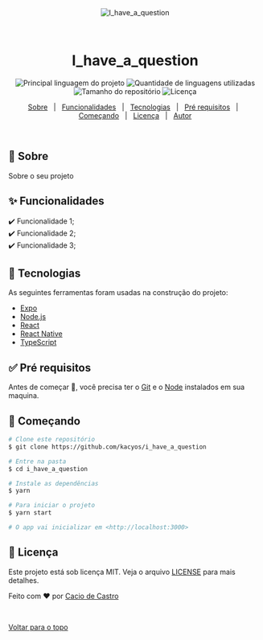 <div align="center" id="top"> 
  <img src="./.github/app.gif" alt="I_have_a_question" />

  &#xa0;

  <!-- <a href="https://i_have_a_question.netlify.com">Demo</a> -->
</div>

<h1 align="center">I_have_a_question</h1>

<p align="center">
  <img alt="Principal linguagem do projeto" src="https://img.shields.io/github/languages/top/kacyos/i_have_a_question?color=56BEB8">

  <img alt="Quantidade de linguagens utilizadas" src="https://img.shields.io/github/languages/count/kacyos/i_have_a_question?color=56BEB8">

  <img alt="Tamanho do repositório" src="https://img.shields.io/github/repo-size/kacyos/i_have_a_question?color=56BEB8">

  <img alt="Licença" src="https://img.shields.io/github/license/kacyos/i_have_a_question?color=56BEB8">

  <!-- <img alt="Github issues" src="https://img.shields.io/github/issues/kacyos/i_have_a_question?color=56BEB8" /> -->

  <!-- <img alt="Github forks" src="https://img.shields.io/github/forks/kacyos/i_have_a_question?color=56BEB8" /> -->

  <!-- <img alt="Github stars" src="https://img.shields.io/github/stars/kacyos/i_have_a_question?color=56BEB8" /> -->
</p>

<!-- Status -->

<!-- <h4 align="center"> 
	🚧  I_have_a_question 🚀 Em construção...  🚧
</h4> 

<hr> -->

<p align="center">
  <a href="#dart-sobre">Sobre</a> &#xa0; | &#xa0; 
  <a href="#sparkles-funcionalidades">Funcionalidades</a> &#xa0; | &#xa0;
  <a href="#rocket-tecnologias">Tecnologias</a> &#xa0; | &#xa0;
  <a href="#white_check_mark-pré-requisitos">Pré requisitos</a> &#xa0; | &#xa0;
  <a href="#checkered_flag-começando">Começando</a> &#xa0; | &#xa0;
  <a href="#memo-licença">Licença</a> &#xa0; | &#xa0;
  <a href="https://github.com/kacyos" target="_blank">Autor</a>
</p>

<br>

## :dart: Sobre ##

Sobre o seu projeto

## :sparkles: Funcionalidades ##

:heavy_check_mark: Funcionalidade 1;\
:heavy_check_mark: Funcionalidade 2;\
:heavy_check_mark: Funcionalidade 3;

## :rocket: Tecnologias ##

As seguintes ferramentas foram usadas na construção do projeto:

- [Expo](https://expo.io/)
- [Node.js](https://nodejs.org/en/)
- [React](https://pt-br.reactjs.org/)
- [React Native](https://reactnative.dev/)
- [TypeScript](https://www.typescriptlang.org/)

## :white_check_mark: Pré requisitos ##

Antes de começar :checkered_flag:, você precisa ter o [Git](https://git-scm.com) e o [Node](https://nodejs.org/en/) instalados em sua maquina.

## :checkered_flag: Começando ##

```bash
# Clone este repositório
$ git clone https://github.com/kacyos/i_have_a_question

# Entre na pasta
$ cd i_have_a_question

# Instale as dependências
$ yarn

# Para iniciar o projeto
$ yarn start

# O app vai inicializar em <http://localhost:3000>
```

## :memo: Licença ##

Este projeto está sob licença MIT. Veja o arquivo [LICENSE](LICENSE.md) para mais detalhes.


Feito com :heart: por <a href="https://github.com/kacyos" target="_blank">Cacio de Castro</a>

&#xa0;

<a href="#top">Voltar para o topo</a>
